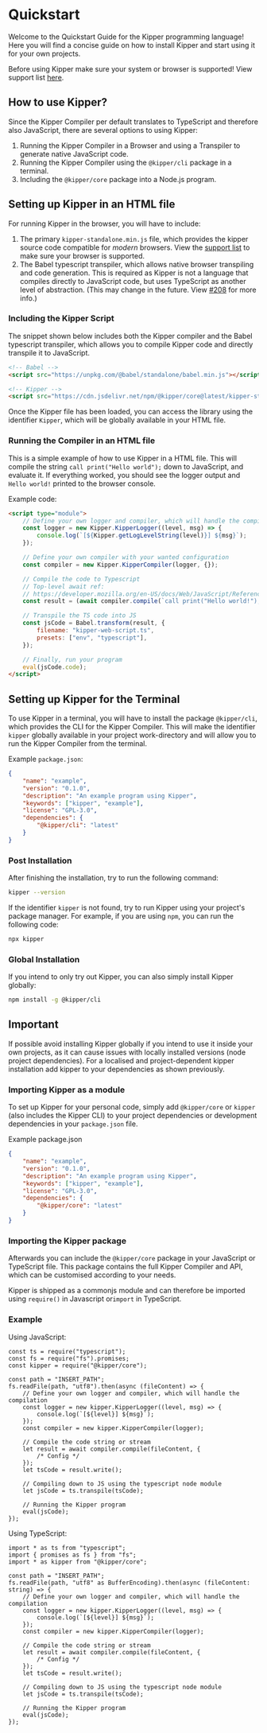# Quickstart

Welcome to the Quickstart Guide for the Kipper programming language! Here you will find a concise guide on how to
install Kipper and start using it for your own projects.

<p class="important">
  Before using Kipper make sure your system or browser is supported! View support list
  <a href="./supported-platforms.html">here</a>.
</p>

## How to use Kipper?

Since the Kipper Compiler per default translates to TypeScript and therefore also JavaScript, there are several options to using Kipper:

1. Running the Kipper Compiler in a Browser and using a Transpiler to generate native JavaScript code.
2. Running the Kipper Compiler using the `@kipper/cli` package in a terminal.
3. Including the `@kipper/core` package into a Node.js program.

## Setting up Kipper in an HTML file

For running Kipper in the browser, you will have to include:

1. The primary `kipper-standalone.min.js` file, which provides the kipper source code compatible for _modern_ browsers.
   View the [support list](./supported-platforms.html) to make sure your browser is supported.
2. The Babel typescript transpiler, which allows native browser transpiling and code generation. This is required as Kipper is not a language that compiles directly to JavaScript code, but uses TypeScript as another level of abstraction. (This may change in the future. View [#208](https://github.com/Luna-Klatzer/Kipper/issues/208) for more info.)

### Including the Kipper Script

The snippet shown below includes both the Kipper compiler and the Babel typescript transpiler, which allows you to compile Kipper code and directly transpile it to JavaScript.

```html
<!-- Babel -->
<script src="https://unpkg.com/@babel/standalone/babel.min.js"></script>

<!-- Kipper -->
<script src="https://cdn.jsdelivr.net/npm/@kipper/core@latest/kipper-standalone.min.js"></script>
```

Once the Kipper file has been loaded, you can access the library using the identifier `Kipper`, which will be globally available in your HTML file.

### Running the Compiler in an HTML file

This is a simple example of how to use Kipper in a HTML file. This will compile the string `call print("Hello world");` down to JavaScript, and evaluate it. If everything worked, you should see the logger output and `Hello world!` printed to the browser console.

Example code:

```html
<script type="module">
	// Define your own logger and compiler, which will handle the compilation
	const logger = new Kipper.KipperLogger((level, msg) => {
		console.log(`[${Kipper.getLogLevelString(level)}] ${msg}`);
	});

	// Define your own compiler with your wanted configuration
	const compiler = new Kipper.KipperCompiler(logger, {});

	// Compile the code to Typescript
	// Top-level await ref:
	// https://developer.mozilla.org/en-US/docs/Web/JavaScript/Reference/Operators/await#top_level_await
	const result = (await compiler.compile(`call print("Hello world!");`)).write();

	// Transpile the TS code into JS
	const jsCode = Babel.transform(result, {
		filename: "kipper-web-script.ts",
		presets: ["env", "typescript"],
	});

	// Finally, run your program
	eval(jsCode.code);
</script>
```

## Setting up Kipper for the Terminal

To use Kipper in a terminal, you will have to install the package `@kipper/cli`, which provides the CLI for the Kipper Compiler. This will make the identifier `kipper` globally available in your project work-directory and will allow you to run the Kipper Compiler from the terminal.

Example `package.json`:

```json
{
	"name": "example",
	"version": "0.1.0",
	"description": "An example program using Kipper",
	"keywords": ["kipper", "example"],
	"license": "GPL-3.0",
	"dependencies": {
		"@kipper/cli": "latest"
	}
}
```

### Post Installation

After finishing the installation, try to run the following command:

```bash
kipper --version
```

If the identifier `kipper` is not found, try to run Kipper using your project's package manager. For example, if you are using `npm`, you can run the following code:

```bash
npx kipper
```

### Global Installation

If you intend to only try out Kipper, you can also simply install Kipper globally:

```bash
npm install -g @kipper/cli
```

<article class="important">
  <h2>Important</h2>
  <p>
  If possible avoid installing Kipper globally if you intend to use it inside your own projects, as it can cause issues with locally installed versions (node project dependencies). For a localised and project-dependent kipper installation add kipper to your dependencies as shown previously.
  </p>
</article>

### Importing Kipper as a module

To set up Kipper for your personal code, simply add <code>@kipper/core</code> or <code>kipper</code> (also includes the
Kipper CLI) to your project dependencies or development dependencies in your <code>package.json</code> file.

Example package.json

```json
{
	"name": "example",
	"version": "0.1.0",
	"description": "An example program using Kipper",
	"keywords": ["kipper", "example"],
	"license": "GPL-3.0",
	"dependencies": {
		"@kipper/core": "latest"
	}
}
```

### Importing the Kipper package

Afterwards you can include the `@kipper/core` package in your JavaScript or TypeScript file. This package contains the full Kipper Compiler and API, which can be customised according to your needs.

Kipper is shipped as a commonjs module and can therefore be imported using `require()` in Javascript or`import` in TypeScript.

### Example

Using JavaScript:

```kipper
const ts = require("typescript");
const fs = require("fs").promises;
const kipper = require("@kipper/core");

const path = "INSERT_PATH";
fs.readFile(path, "utf8").then(async (fileContent) => {
	// Define your own logger and compiler, which will handle the compilation
	const logger = new kipper.KipperLogger((level, msg) => {
		console.log(`[${level}] ${msg}`);
	});
	const compiler = new kipper.KipperCompiler(logger);

	// Compile the code string or stream
	let result = await compiler.compile(fileContent, {
		/* Config */
	});
	let tsCode = result.write();

	// Compiling down to JS using the typescript node module
	let jsCode = ts.transpile(tsCode);

	// Running the Kipper program
	eval(jsCode);
});
```

Using TypeScript:

```kipper
import * as ts from "typescript";
import { promises as fs } from "fs";
import * as kipper from "@kipper/core";

const path = "INSERT_PATH";
fs.readFile(path, "utf8" as BufferEncoding).then(async (fileContent: string) => {
	// Define your own logger and compiler, which will handle the compilation
	const logger = new kipper.KipperLogger((level, msg) => {
		console.log(`[${level}] ${msg}`);
	});
	const compiler = new kipper.KipperCompiler(logger);

	// Compile the code string or stream
	let result = await compiler.compile(fileContent, {
		/* Config */
	});
	let tsCode = result.write();

	// Compiling down to JS using the typescript node module
	let jsCode = ts.transpile(tsCode);

	// Running the Kipper program
	eval(jsCode);
});
```
